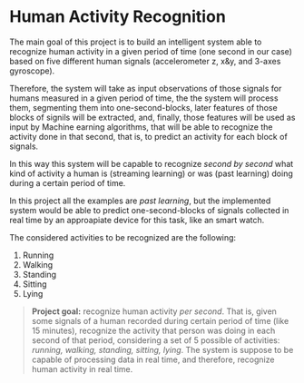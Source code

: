 # **Human Activity Recognition**

The main goal of this project is to build an intelligent system able to recognize human activity in a given period of time (one second in our case) based on five different human signals (accelerometer z, x&y, and 3-axes gyroscope).

Therefore, the system will take  as input observations of those signals for humans measured in a given period of time, the the system will process them, segmenting them into one-second-blocks, later features of those blocks of signils will be extracted, and, finally, those features will be used as input by Machine earning algorithms, that will be able to recognize the activity done in that second, that is, to predict an activity for each block of signals.

In this way this system will be capable to recognize *second by second* what kind of activity a human is (streaming learning) or was (past learning) doing during a certain period of time.

In this project all the examples are *past learning*, but the implemented system would be able to predict one-second-blocks of signals collected in real time by an approapiate device for this task, like an smart watch.

The considered activities to be recognized are the following:

1. Running
2. Walking
3. Standing
4. Sitting
5. Lying


>**Project goal:** recognize human activity *per second*. That is, given some signals of a human recorded during certain period of time (like 15 minutes), recognize the activity that person was doing in each second of that period, considering a set of 5 possible of activities: *running, walking, standing, sitting, lying*. The system is suppose to be capable of processing data in real time, and therefore, recognize human activity in real time.


```{tableofcontents}
```

